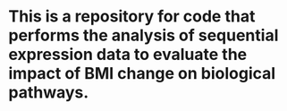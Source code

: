 # This is a repository for code that performs the analysis of sequential expression data to evaluate the impact of BMI change on biological pathways.

